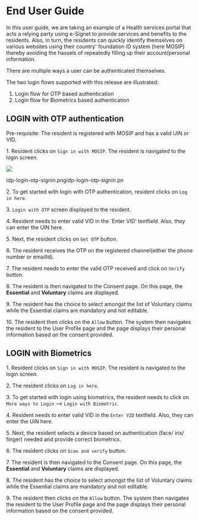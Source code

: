 # End User Guide

In this user guide, we are taking an example of a Health services portal that acts a relying party using e-Signet to provide services and benefits to the residents. Also, in turn, the residents can quickly identify themselves on various websites using their country' foundation ID system (here MOSIP) thereby avoiding the hassels of repeatedly filling up their account/personal information.

There are multiple ways a user can be authenticated themselves.  

The two login flows supported with this release are illustrated:

1. Login flow for OTP based authentication
2. Login flow for Biometrics based authentication

## LOGIN with OTP authentication

Pre-requisite: The resident is registered with MOSIP and has a valid UIN or VID.

1\. Resident clicks on `Sign in with MOSIP`. The resident is navigated to the login screen.

![](\_images/idp-login-otp-signin.png)

idp-login-otp-signin.pngidp-login-otp-signin.pn

2\. To get started with login with OTP authentication, resident clicks on `Log in here`.

3\. `Login with OTP` screen displayed to the resident.

4\. Resident needs to enter valid VID in the \`Enter VID' textfield. Also, they can enter the UIN here.

5\. Next, the resident clicks on `Get OTP` button.

6\. The resident receives the OTP on the registered channel(either the phone number or emailId).

7\. The resident needs to enter the valid OTP received and click on `Verify` button.

8\. The resident is then navigated to the Consent page. On this page, the **Essential** and **Voluntary** claims are displayed.

9\. The resident has the choice to select amongst the list of Voluntary claims while the Essential claims are mandatory and not editable.

10\. The resident then clicks on the `Allow` button. The system then navigates the resident to the User Profile page and the page displays their personal information based on the consent provided.

## LOGIN with Biometrics

1\. Resident clicks on `Sign in with MOSIP`. The resident is navigated to the login screen.

2\. The resident clicks on `Log in here`.

3\. To get started with login using biometrics, the resident needs to click on `More ways to Login` --> `Login with Biometric`.

4\. Resident needs to enter valid VID in the `Enter VID` textfield. Also, they can enter the UIN here.

5\. Next, the resident selects a device based on authentication (face/ iris/ finger) needed and provide correct biometrics.

6\. The resident clicks on `Scan and verify` button.

7\. The resident is then navigated to the Consent page. On this page, the **Essential** and **Voluntary** claims are displayed.

8\. The resident has the choice to select amongst the list of Voluntary claims while the Essential claims are mandatory and not editable.

9\. The resident then clicks on the `Allow` button. The system then navigates the resident to the User Profile page and the page displays their personal information based on the consent provided.
